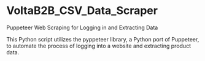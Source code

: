 # VoltaB2B_CSV_Data_Scraper
Puppeteer Web Scraping for Logging in and Extracting Data

This Python script utilizes the pyppeteer library, a Python port of Puppeteer, to automate the process of logging into a website and extracting product data.
